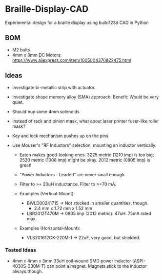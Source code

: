 # Braille-Display-CAD

Experimental design for a braille display using build123d CAD in Python

## BOM

* M2 bolts
* 4mm x 8mm DC Motors: https://www.aliexpress.com/item/1005004370822475.html

## Ideas

* Investigate bi-metallic strip with actuator.
* Investigate shape memory alloy (SMA) approach. Benefit: Would be very quiet.
* Should buy some 4mm solenoids
* Instead of rack and pinion mask, what about laser printer fuser-like roller mask?
* Key and lock mechanism pushes up on the pins

* Use Mouser's "RF Inductors" selection, mounting an inductor vertically.
    * Eaton makes good-looking ones. 3225 metric (1210 imp) is too big; 2520 metric (1008 imp) might be okay. 2012 metric (0805 imp) is great!
    * "Power Inductors - Leaded" are never small enough.
    * Filter to >= 20uH inductance. Filter to >=70 mA.

    * Examples (Vertical-Mount):
        * BWLD00241715 -> Not stocked in smaller quantities, though.
            * 2.4 mm x 1.72 mm x 1.52 mm
        * LBR2012T470M -> 0805 imp (2012 metric). 47uH. 75mA rated max.

    * Examples (Horizontal-Mount):
        * VLS201612CX-220M-1 -> 22uF, very good, but shielded.
        

### Tested Ideas

* 4mm x 4mm x 3mm 33uH coil-wound SMD power inductor (ASPI-4030S-330M-T) can point a magnet. Magnets stick to the inductor always though.
